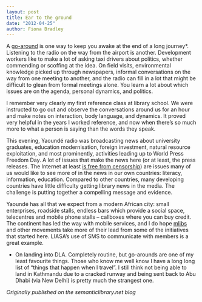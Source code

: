```yaml
---
layout: post
title: Ear to the ground
date: "2012-04-25"
author: Fiona Bradley
---
```


A [go-around](http://en.wikipedia.org/wiki/Go-around) is one way to keep you awake at the end of a long journey*. Listening to the radio on the way from the airport is another. Development workers like to make a lot of asking taxi drivers about politics, whether commending or scoffing at the idea. On field visits, environmental knowledge picked up through newspapers, informal conversations on the way from one meeting to another, and the radio can fill in a lot that might be difficult to glean from formal meetings alone. You learn a lot about which issues are on the agenda, personal dynamics, and politics.

I remember very clearly my first reference class at library school. We were instructed to go out and observe the conversations around us for an hour and make notes on interaction, body language, and dynamics. It proved very helpful in the years I worked reference, and now when there’s so much more to what a person is saying than the words they speak.

This evening, Yaoundé radio was broadcasting news about university graduates, education modernisation, foreign investment, natural resource exploitation, and most prominently, activities leading up to World Press Freedom Day. A lot of issues that make the news here (or at least, the press releases. The Internet at least [is free from censorship](http://www.freedomhouse.org/report/freedom-world/2011/cameroon)) are issues many of us would like to see more of in the news in our own countries: literacy, information, education. Compared to other countries, many developing countries have little difficulty getting library news in the media. The challenge is putting together a compelling message and evidence.

Yaoundé has all that we expect from a modern African city: small enterprises, roadside stalls, endless bars which provide a social space, telecentres and mobile phone stalls – callboxes where you can buy credit. The continent has led the way with mobile services, and I do hope [mlibs](http://www.m-libraries.info/) and other movements take more of their lead from some of the initiatives that started here. LIASA’s use of SMS to communicate with members is a great example.

* On landing into DLA. Completely routine, but go-arounds are one of my least favourite things. Those who know me well know I have a long long list of “things that happen when I travel”. I still think not being able to land in Kathmandu due to a cracked runway and being sent back to Abu Dhabi (via New Delhi) is pretty much the strangest one.

_Originally published on the semanticlibrary.net blog_

